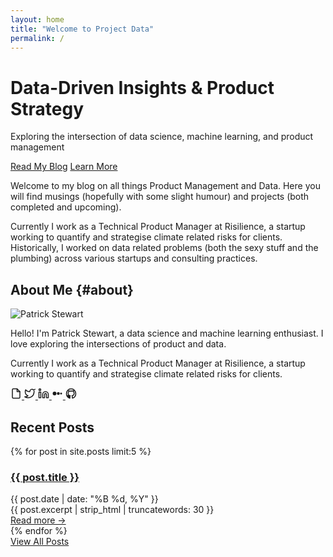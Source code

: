 ```yaml
---
layout: home
title: "Welcome to Project Data"
permalink: /
---
```


<div class="hero">
  <div class="hero-content">
    <h1 class="hero-title">Data-Driven Insights & Product Strategy</h1>
    <p class="hero-subtitle">Exploring the intersection of data science, machine learning, and product management</p>
    <div class="hero-cta">
      <a href="/blog/" class="btn btn-primary">Read My Blog</a>
      <a href="/about" class="btn btn-secondary">Learn More</a>
    </div>
  </div>
</div>

<div class="intro-section">
  <p>Welcome to my blog on all things Product Management and Data. Here you will find musings (hopefully with some slight humour) and projects (both completed and upcoming).</p>
  
  <p>Currently I work as a Technical Product Manager at Risilience, a startup working to quantify and strategise climate related risks for clients. Historically, I worked on data related problems (both the sexy stuff and the plumbing) across various startups and consulting practices.</p>
</div>

## About Me {#about}

<div class="about">
  <img class="avatar" src="assets/IMG_3319.jpg" alt="Patrick Stewart">
  <div class="bio">
    <p>Hello! I'm Patrick Stewart, a data science and machine learning enthusiast. I love exploring the intersections of product and data.</p>
    <p>Currently I work as a Technical Product Manager at Risilience, a startup working to quantify and strategise climate related risks for clients.</p>
    <div class="social-links">
      <a href="/assets/Patrick_Stewart_CV_Final.pdf" aria-label="CV" title="CV">
        <svg xmlns="http://www.w3.org/2000/svg" width="18" height="18" viewBox="0 0 24 24" fill="none" stroke="currentColor" stroke-width="2" stroke-linecap="round" stroke-linejoin="round"><path d="M14 2H6a2 2 0 0 0-2 2v16a2 2 0 0 0 2 2h12a2 2 0 0 0 2-2V8z"></path><polyline points="14 2 14 8 20 8"></polyline></svg>
      </a>
      <a href="https://twitter.com/Patrick74925271" aria-label="Twitter" title="Twitter" target="_blank" rel="noopener">
        <svg xmlns="http://www.w3.org/2000/svg" width="18" height="18" viewBox="0 0 24 24" fill="none" stroke="currentColor" stroke-width="2" stroke-linecap="round" stroke-linejoin="round"><path d="M23 3a10.9 10.9 0 0 1-3.14 1.53A4.48 4.48 0 0 0 12 7v1A10.66 10.66 0 0 1 3 4s-4 9 5 13a11.64 11.64 0 0 1-7 2c9 5 20 0 20-11.5a4.5 4.5 0 0 0-.08-.83"></path></svg>
      </a>
      <a href="https://www.linkedin.com/in/patrick-stewart-832bb276/" aria-label="LinkedIn" title="LinkedIn" target="_blank" rel="noopener">
        <svg xmlns="http://www.w3.org/2000/svg" width="18" height="18" viewBox="0 0 24 24" fill="none" stroke="currentColor" stroke-width="2" stroke-linecap="round" stroke-linejoin="round"><path d="M16 8a6 6 0 0 1 6 6v7h-4v-7a2 2 0 0 0-2-2 2 2 0 0 0-2 2v7h-4v-7a6 6 0 0 1 6-6z"></path><rect x="2" y="9" width="4" height="12"></rect><circle cx="4" cy="4" r="2"></circle></svg>
      </a>
      <a href="https://medium.com/@patrick.stewart" aria-label="Medium" title="Medium" target="_blank" rel="noopener">
        <svg xmlns="http://www.w3.org/2000/svg" width="18" height="18" viewBox="0 0 24 24" fill="currentColor"><circle cx="6" cy="12" r="4"></circle><circle cx="14" cy="12" r="3"></circle><circle cx="20" cy="12" r="2"></circle></svg>
      </a>
      <a href="https://github.com/AzureMinds" aria-label="GitHub" title="GitHub" target="_blank" rel="noopener">
        <svg xmlns="http://www.w3.org/2000/svg" width="18" height="18" viewBox="0 0 24 24" fill="none" stroke="currentColor" stroke-width="2" stroke-linecap="round" stroke-linejoin="round"><path d="M12 2C6.48 2 2 6.58 2 12.26c0 4.52 2.87 8.35 6.84 9.7.5.09.68-.22.68-.49 0-.24-.01-.87-.01-1.71-2.78.62-3.37-1.37-3.37-1.37-.45-1.18-1.11-1.5-1.11-1.5-.91-.64.07-.63.07-.63 1 .07 1.53 1.05 1.53 1.05.9 1.57 2.36 1.12 2.94.86.09-.67.35-1.12.64-1.37-2.22-.26-4.56-1.14-4.56-5.07 0-1.12.39-2.03 1.03-2.75-.1-.26-.45-1.3.1-2.71 0 0 .84-.27 2.75 1.05A9.3 9.3 0 0 1 12 6.75a9.3 9.3 0 0 1 2.49.34c1.91-1.32 2.75-1.05 2.75-1.05.55 1.41.2 2.45.1 2.71.64.72 1.03 1.63 1.03 2.75 0 3.94-2.34 4.81-4.57 5.07.36.32.68.95.68 1.92 0 1.39-.01 2.5-.01 2.84 0 .27.18.59.69.49A10 10 0 0 0 22 12.26C22 6.58 17.52 2 12 2z"></path></svg>
      </a>
    </div>
  </div>
</div>

## Recent Posts

<div class="posts">
  {% for post in site.posts limit:5 %}
    <article class="post-preview">
      <h3><a href="{{ post.url }}">{{ post.title }}</a></h3>
      <div class="post-meta">
        <time datetime="{{ post.date | date_to_xmlschema }}">{{ post.date | date: "%B %d, %Y" }}</time>
      </div>
      <div class="post-excerpt">
        {{ post.excerpt | strip_html | truncatewords: 30 }}
      </div>
      <a href="{{ post.url }}" class="read-more">Read more →</a>
    </article>
  {% endfor %}
</div>

<div class="view-all-posts">
  <a href="/blog/" class="btn">View All Posts</a>
</div>

